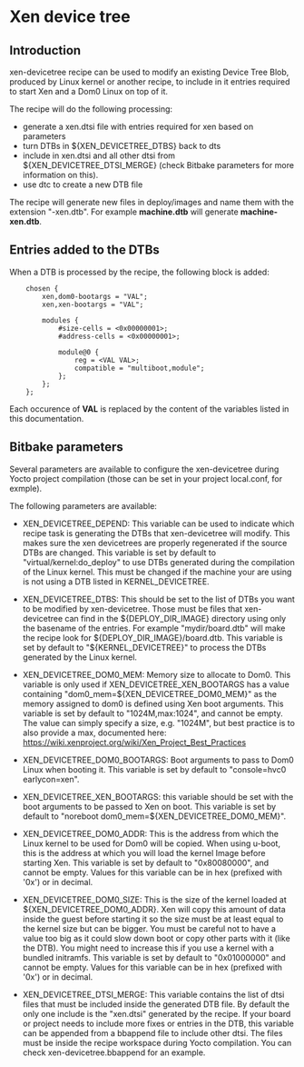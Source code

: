 Xen device tree
===============

Introduction
------------

xen-devicetree recipe can be used to modify an existing Device Tree Blob,
produced by Linux kernel or another recipe, to include in it entries required
to start Xen and a Dom0 Linux on top of it.

The recipe will do the following processing:
- generate a xen.dtsi file with entries required for xen based on parameters
- turn DTBs in ${XEN_DEVICETREE_DTBS} back to dts
- include in xen.dtsi and all other dtsi from
  ${XEN_DEVICETREE_DTSI_MERGE} (check Bitbake parameters for more information
  on this).
- use dtc to create a new DTB file

The recipe will generate new files in deploy/images and name them with the
extension "-xen.dtb".
For example **machine.dtb** will generate **machine-xen.dtb**.

Entries added to the DTBs
-------------------------

When a DTB is processed by the recipe, the following block is added:
```
    chosen {
        xen,dom0-bootargs = "VAL";
        xen,xen-bootargs = "VAL";

        modules {
            #size-cells = <0x00000001>;
            #address-cells = <0x00000001>;

            module@0 {
                reg = <VAL VAL>;
                compatible = "multiboot,module";
            };
        };
    };
```
Each occurence of **VAL** is replaced by the content of the variables listed in
this documentation.

Bitbake parameters
------------------

Several parameters are available to configure the xen-devicetree during Yocto
project compilation (those can be set in your project local.conf, for exmple).

The following parameters are available:

- XEN_DEVICETREE_DEPEND: This variable can be used to indicate which recipe
  task is generating the DTBs that xen-devicetree will modify. This makes sure
  the xen devicetrees are properly regenerated if the source DTBs are changed.
  This variable is set by default to "virtual/kernel:do_deploy" to use DTBs
  generated during the compilation of the Linux kernel. This must be changed
  if the machine your are using is not using a DTB listed in KERNEL_DEVICETREE.

- XEN_DEVICETREE_DTBS: This should be set to the list of DTBs you want to be
  modified by xen-devicetree. Those must be files that xen-devicetree can find
  in the ${DEPLOY_DIR_IMAGE} directory using only the basename of the entries.
  For example "mydir/board.dtb" will make the recipe look for
  ${DEPLOY_DIR_IMAGE}/board.dtb.
  This variable is set by default to "${KERNEL_DEVICETREE}" to process the DTBs
  generated by the Linux kernel.

- XEN_DEVICETREE_DOM0_MEM: Memory size to allocate to Dom0.
  This variable is only used if XEN_DEVICETREE_XEN_BOOTARGS has a value
  containing "dom0_mem=${XEN_DEVICETREE_DOM0_MEM}" as the memory assigned to
  dom0 is defined using Xen boot arguments.
  This variable is set by default to "1024M,max:1024", and cannot be empty.
  The value can simply specify a size, e.g. "1024M", but best practice is to
  also provide a max, documented here:
  https://wiki.xenproject.org/wiki/Xen_Project_Best_Practices

- XEN_DEVICETREE_DOM0_BOOTARGS: Boot arguments to pass to Dom0 Linux when
  booting it.
  This variable is set by default to "console=hvc0 earlycon=xen".

- XEN_DEVICETREE_XEN_BOOTARGS: this variable should be set with the boot
  arguments to be passed to Xen on boot.
  This variable is set by default to
  "noreboot dom0_mem=${XEN_DEVICETREE_DOM0_MEM}".

- XEN_DEVICETREE_DOM0_ADDR: This is the address from which the Linux kernel to
  be used for Dom0 will be copied. When using u-boot, this is the address at
  which you will load the kernel Image before starting Xen.
  This variable is set by default to "0x80080000", and cannot be empty.
  Values for this variable can be in hex (prefixed with '0x') or in decimal.

- XEN_DEVICETREE_DOM0_SIZE: This is the size of the kernel loaded at
  ${XEN_DEVICETREE_DOM0_ADDR}. Xen will copy this amount of data inside the
  guest before starting it so the size must be at least equal to the kernel
  size but can be bigger. You must be careful not to have a value too big as it
  could slow down boot or copy other parts with it (like the DTB).
  You might need to increase this if you use a kernel with a bundled initramfs.
  This variable is set by default to "0x01000000" and cannot be empty.
  Values for this variable can be in hex (prefixed with '0x') or in decimal.

- XEN_DEVICETREE_DTSI_MERGE: This variable contains the list of dtsi files that
  must be included inside the generated DTB file. By default the only one
  include is the "xen.dtsi" generated by the recipe.
  If your board or project needs to include more fixes or entries in the DTB,
  this variable can be appended from a bbappend file to include other dtsi. The
  files must be inside the recipe workspace during Yocto compilation.
  You can check xen-devicetree.bbappend for an example.

